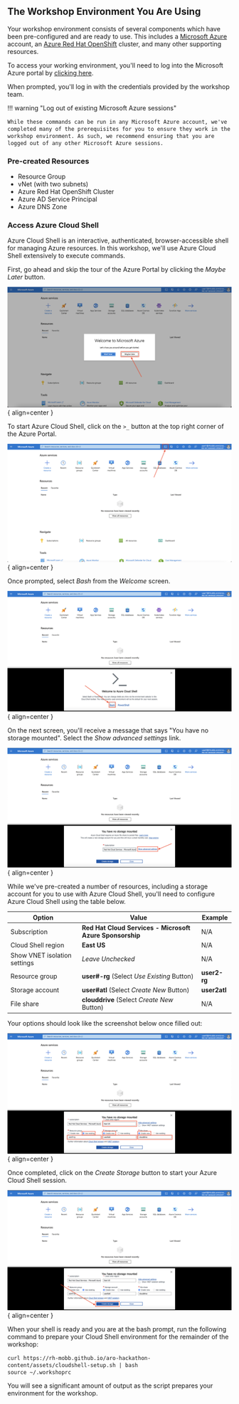 ## The Workshop Environment You Are Using

Your workshop environment consists of several components which have been pre-configured and are ready to use. This includes a [Microsoft Azure](https://azure.microsoft.com/en-us/) account, an [Azure Red Hat OpenShift](https://azure.microsoft.com/en-us/products/openshift/) cluster, and many other supporting resources. 

To access your working environment, you'll need to log into the Microsoft Azure portal by [clicking here](https://portal.azure.com). 

When prompted, you'll log in with the credentials provided by the workshop team. 

!!! warning "Log out of existing Microsoft Azure sessions"

    While these commands can be run in any Microsoft Azure account, we've completed many of the prerequisites for you to ensure they work in the workshop environment. As such, we recommend ensuring that you are logged out of any other Microsoft Azure sessions. 

### Pre-created Resources

- Resource Group
- vNet (with two subnets)
- Azure Red Hat OpenShift Cluster
- Azure AD Service Principal
- Azure DNS Zone

### Access Azure Cloud Shell

Azure Cloud Shell is an interactive, authenticated, browser-accessible shell for managing Azure resources. In this workshop, we'll use Azure Cloud Shell extensively to execute commands. 

First, go ahead and skip the tour of the Azure Portal by clicking the *Maybe Later* button. 

![Azure Portal Skip Tour](../assets/images/overview-skip-tour.png){ align=center }

To start Azure Cloud Shell, click on the `>_` button at the top right corner of the Azure Portal.

![Azure Portal Cloud Shell](../assets/images/overview-cloud-shell-icon.png){ align=center }

Once prompted, select *Bash* from the *Welcome* screen.

![Cloud Shell Language Choice](../assets/images/cloud-shell-bash.png){ align=center }

On the next screen, you'll receive a message that says "You have no storage mounted". Select the *Show advanced settings* link. 

![Cloud Shell Show Advanced Options](../assets/images/cloud-shell-show-advanced-options.png){ align=center }

While we've pre-created a number of resources, including a storage account for you to use with Azure Cloud Shell, you'll need to configure Azure Cloud Shell using the table below.  

| Option     | Value                               | Example |
| ----------- | ------------------------------------ | -------- |
| Subscription       | **Red Hat Cloud Services - Microsoft Azure Sponsorship**  | N/A |
| Cloud Shell region       | **East US**                 | N/A |
| Show VNET isolation settings    | *Leave Unchecked* | N/A |
| Resource group       | **user#-rg** (Select *Use Existing* Button) | **user2-rg** | 
| Storage account       | **user#atl** (Select *Create New* Button) | **user2atl** |
| File share       | **clouddrive** (Select *Create New* Button) | N/A |

Your options should look like the screenshot below once filled out:

![Cloud Shell Advanced Settings](../assets/images/cloud-shell-advanced-settings.png){ align=center }

Once completed, click on the *Create Storage* button to start your Azure Cloud Shell session. 

![Cloud Shell Create Storage](../assets/images/cloud-shell-create-storage.png){ align=center }

When your shell is ready and you are at the bash prompt, run the following command to prepare your Cloud Shell environment for the remainder of the workshop:

```
curl https://rh-mobb.github.io/aro-hackathon-content/assets/cloudshell-setup.sh | bash
source ~/.workshoprc
```

You will see a significant amount of output as the script prepares your environment for the workshop.  